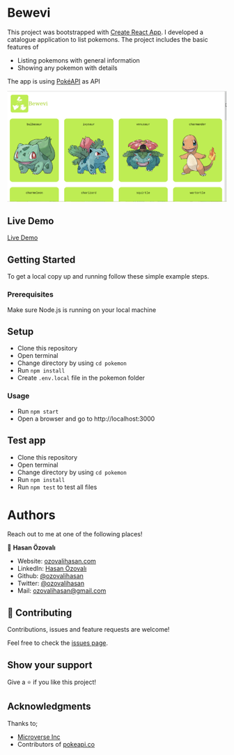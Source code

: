 # Bewevi

This project was bootstrapped with [Create React App](https://github.com/facebook/create-react-app).
I developed a catalogue application to list pokemons. The project includes the basic features of
- Listing pokemons with general information
- Showing any pokemon with details

The app is using [PokéAPI](https://pokeapi.co/) as API

![screenshot](./public/bewevi.gif)

## Live Demo
[Live Demo](https://bewevi.ozovalihasan.com/)

## Getting Started

To get a local copy up and running follow these simple example steps.

### Prerequisites

Make sure Node.js is running on your local machine


## Setup

- Clone this repository
- Open terminal
- Change directory by using `cd pokemon`
- Run `npm install`
- Create `.env.local` file in the pokemon folder


### Usage

- Run `npm start`
- Open a browser and go to http://localhost:3000

## Test app

- Clone this repository
- Open terminal
- Change directory by using `cd pokemon`
- Run `npm install`
- Run `npm test` to test all files

# Authors

Reach out to me at one of the following places!

👤 **Hasan Özovalı**

- Website: [ozovalihasan.com](ozovalihasan.com)
- LinkedIn: [Hasan Özovalı](https://www.linkedin.com/in/hasan-ozovali/)
- Github: [@ozovalihasan](https://github.com/ozovalihasan)
- Twitter: [@ozovalihasan](https://twitter.com/ozovalihasan)
- Mail: [ozovalihasan@gmail.com](ozovalihasan@gmail.com)


## 🤝 Contributing

Contributions, issues and feature requests are welcome!

Feel free to check the [issues page](issues/).

## Show your support

Give a ⭐️ if you like this project!

## Acknowledgments

Thanks to;

- [Microverse Inc](https://www.microverse.org/)
- Contributors of [pokeapi.co](https://pokeapi.co/)